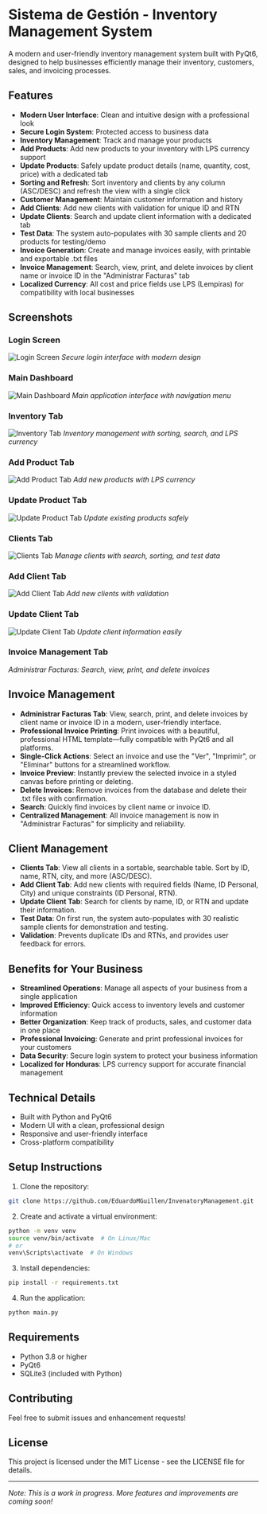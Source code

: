 # Sistema de Gestión - Inventory Management System

A modern and user-friendly inventory management system built with PyQt6, designed to help businesses efficiently manage their inventory, customers, sales, and invoicing processes.

## Features

- **Modern User Interface**: Clean and intuitive design with a professional look
- **Secure Login System**: Protected access to business data
- **Inventory Management**: Track and manage your products
- **Add Products**: Add new products to your inventory with LPS currency support
- **Update Products**: Safely update product details (name, quantity, cost, price) with a dedicated tab
- **Sorting and Refresh**: Sort inventory and clients by any column (ASC/DESC) and refresh the view with a single click
- **Customer Management**: Maintain customer information and history
- **Add Clients**: Add new clients with validation for unique ID and RTN
- **Update Clients**: Search and update client information with a dedicated tab
- **Test Data**: The system auto-populates with 30 sample clients and 20 products for testing/demo
- **Invoice Generation**: Create and manage invoices easily, with printable and exportable .txt files
- **Invoice Management**: Search, view, print, and delete invoices by client name or invoice ID in the "Administrar Facturas" tab
- **Localized Currency**: All cost and price fields use LPS (Lempiras) for compatibility with local businesses

## Screenshots

### Login Screen

![Login Screen](screenshots/login.png)
_Secure login interface with modern design_

### Main Dashboard

![Main Dashboard](screenshots/dashboard.png)
_Main application interface with navigation menu_

### Inventory Tab

![Inventory Tab](screenshots/inventory.png)
_Inventory management with sorting, search, and LPS currency_

### Add Product Tab

![Add Product Tab](screenshots/add_product.png)
_Add new products with LPS currency_

### Update Product Tab

![Update Product Tab](screenshots/update_product.png)
_Update existing products safely_

### Clients Tab

![Clients Tab](screenshots/clients.png)
_Manage clients with search, sorting, and test data_

### Add Client Tab

![Add Client Tab](screenshots/add_client.png)
_Add new clients with validation_

### Update Client Tab

![Update Client Tab](screenshots/update_client.png)
_Update client information easily_

### Invoice Management Tab

<!-- Add screenshot here later -->

_Administrar Facturas: Search, view, print, and delete invoices_

## Invoice Management

- **Administrar Facturas Tab**: View, search, print, and delete invoices by client name or invoice ID in a modern, user-friendly interface.
- **Professional Invoice Printing**: Print invoices with a beautiful, professional HTML template—fully compatible with PyQt6 and all platforms.
- **Single-Click Actions**: Select an invoice and use the "Ver", "Imprimir", or "Eliminar" buttons for a streamlined workflow.
- **Invoice Preview**: Instantly preview the selected invoice in a styled canvas before printing or deleting.
- **Delete Invoices**: Remove invoices from the database and delete their .txt files with confirmation.
- **Search**: Quickly find invoices by client name or invoice ID.
- **Centralized Management**: All invoice management is now in "Administrar Facturas" for simplicity and reliability.

## Client Management

- **Clients Tab**: View all clients in a sortable, searchable table. Sort by ID, name, RTN, city, and more (ASC/DESC).
- **Add Client Tab**: Add new clients with required fields (Name, ID Personal, City) and unique constraints (ID Personal, RTN).
- **Update Client Tab**: Search for clients by name, ID, or RTN and update their information.
- **Test Data**: On first run, the system auto-populates with 30 realistic sample clients for demonstration and testing.
- **Validation**: Prevents duplicate IDs and RTNs, and provides user feedback for errors.

## Benefits for Your Business

- **Streamlined Operations**: Manage all aspects of your business from a single application
- **Improved Efficiency**: Quick access to inventory levels and customer information
- **Better Organization**: Keep track of products, sales, and customer data in one place
- **Professional Invoicing**: Generate and print professional invoices for your customers
- **Data Security**: Secure login system to protect your business information
- **Localized for Honduras**: LPS currency support for accurate financial management

## Technical Details

- Built with Python and PyQt6
- Modern UI with a clean, professional design
- Responsive and user-friendly interface
- Cross-platform compatibility

## Setup Instructions

1. Clone the repository:

```bash
git clone https://github.com/EduardoMGuillen/InvenatoryManagement.git
```

2. Create and activate a virtual environment:

```bash
python -m venv venv
source venv/bin/activate  # On Linux/Mac
# or
venv\Scripts\activate  # On Windows
```

3. Install dependencies:

```bash
pip install -r requirements.txt
```

4. Run the application:

```bash
python main.py
```

## Requirements

- Python 3.8 or higher
- PyQt6
- SQLite3 (included with Python)

## Contributing

Feel free to submit issues and enhancement requests!

## License

This project is licensed under the MIT License - see the LICENSE file for details.

---

_Note: This is a work in progress. More features and improvements are coming soon!_

